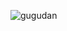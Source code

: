![gugudan](https://github.com/SwanyCastle/oz_be_class/assets/49240318/e56c6aec-fb90-4f4b-a0d6-bf3fc91a3f39)
